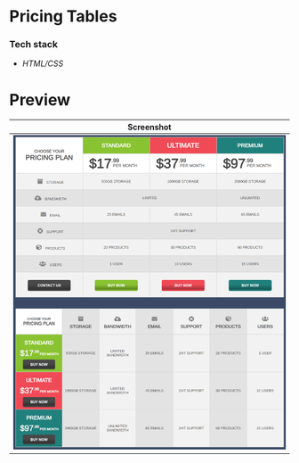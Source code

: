 # Pricing Tables

### Tech stack
- _HTML/CSS_

# Preview

| Screenshot |
| ------ |
| ![Preview](prev.png#center) |